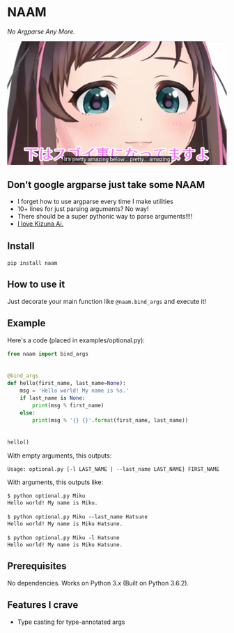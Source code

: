 # NAAM

*No Argparse Any More.*

[![Pretty amazing...](pretty_amazing.jpg)](https://www.youtube.com/watch?v=geljnhxZfdA)


## Don't google argparse just take some NAAM

 - I forget how to use argparse every time I make utilities
 - 10+ lines for just parsing arguments? No way!
 - There should be a super pythonic way to parse arguments!!!!
 - [I love Kizuna Ai.](https://www.youtube.com/watch?v=COXCojRKbk8)


## Install

`pip install naam`


## How to use it

Just decorate your main function like `@naam.bind_args` and execute it!


## Example

Here's a code (placed in examples/optional.py):

```python
from naam import bind_args


@bind_args
def hello(first_name, last_name=None):
    msg = 'Hello world! My name is %s.'
    if last_name is None:
        print(msg % first_name)
    else:
        print(msg % '{} {}'.format(first_name, last_name))


hello()
```

With empty arguments, this outputs:

```
Usage: optional.py [-l LAST_NAME | --last_name LAST_NAME] FIRST_NAME
```

With arguments, this outputs like:

```
$ python optional.py Miku
Hello world! My name is Miku.

$ python optional.py Miku --last_name Hatsune
Hello world! My name is Miku Hatsune.

$ python optional.py Miku -l Hatsune
Hello world! My name is Miku Hatsune.
```


## Prerequisites

No dependencies. Works on Python 3.x (Built on Python 3.6.2).


## Features I crave

- Type casting for type-annotated args

